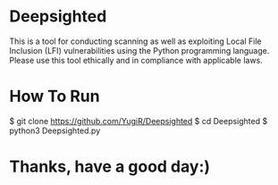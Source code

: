 # Deepsighted
This is a tool for conducting scanning as well as exploiting Local File Inclusion (LFI) vulnerabilities using the Python programming language. Please use this tool ethically and in compliance with applicable laws.
# How To Run
$ git clone https://github.com/YugiR/Deepsighted
$ cd Deepsighted
$ python3 Deepsighted.py

# Thanks, have a good day:)
